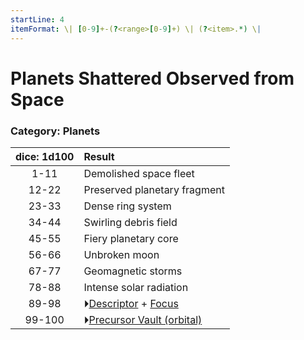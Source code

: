 ```yaml
---
startLine: 4
itemFormat: \| [0-9]+-(?<range>[0-9]+) \| (?<item>.*) \|
---
```

# Planets Shattered Observed from Space
### Category: Planets

| dice: 1d100 | Result |
|:----:|:-------|
| 1-11 | Demolished space fleet |
| 12-22 | Preserved planetary fragment |
| 23-33 | Dense ring system |
| 34-44 | Swirling debris field |
| 45-55 | Fiery planetary core |
| 56-66 | Unbroken moon |
| 67-77 | Geomagnetic storms |
| 78-88 | Intense solar radiation |
| 89-98 | ⏵[Descriptor](Core_Descriptor.md) + [Focus](Core_Focus.md) |
| 99-100 | ⏵[Precursor Vault (orbital)](Vaults_Form.md) |